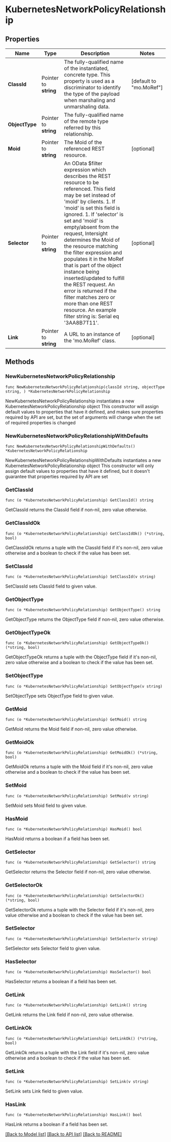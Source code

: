 # KubernetesNetworkPolicyRelationship

## Properties

Name | Type | Description | Notes
------------ | ------------- | ------------- | -------------
**ClassId** | Pointer to **string** | The fully-qualified name of the instantiated, concrete type. This property is used as a discriminator to identify the type of the payload when marshaling and unmarshaling data. | [default to "mo.MoRef"]
**ObjectType** | Pointer to **string** | The fully-qualified name of the remote type referred by this relationship. | 
**Moid** | Pointer to **string** | The Moid of the referenced REST resource. | [optional] 
**Selector** | Pointer to **string** | An OData $filter expression which describes the REST resource to be referenced. This field may be set instead of &#39;moid&#39; by clients. 1. If &#39;moid&#39; is set this field is ignored. 1. If &#39;selector&#39; is set and &#39;moid&#39; is empty/absent from the request, Intersight determines the Moid of the resource matching the filter expression and populates it in the MoRef that is part of the object instance being inserted/updated to fulfill the REST request. An error is returned if the filter matches zero or more than one REST resource. An example filter string is: Serial eq &#39;3AA8B7T11&#39;. | [optional] 
**Link** | Pointer to **string** | A URL to an instance of the &#39;mo.MoRef&#39; class. | [optional] 

## Methods

### NewKubernetesNetworkPolicyRelationship

`func NewKubernetesNetworkPolicyRelationship(classId string, objectType string, ) *KubernetesNetworkPolicyRelationship`

NewKubernetesNetworkPolicyRelationship instantiates a new KubernetesNetworkPolicyRelationship object
This constructor will assign default values to properties that have it defined,
and makes sure properties required by API are set, but the set of arguments
will change when the set of required properties is changed

### NewKubernetesNetworkPolicyRelationshipWithDefaults

`func NewKubernetesNetworkPolicyRelationshipWithDefaults() *KubernetesNetworkPolicyRelationship`

NewKubernetesNetworkPolicyRelationshipWithDefaults instantiates a new KubernetesNetworkPolicyRelationship object
This constructor will only assign default values to properties that have it defined,
but it doesn't guarantee that properties required by API are set

### GetClassId

`func (o *KubernetesNetworkPolicyRelationship) GetClassId() string`

GetClassId returns the ClassId field if non-nil, zero value otherwise.

### GetClassIdOk

`func (o *KubernetesNetworkPolicyRelationship) GetClassIdOk() (*string, bool)`

GetClassIdOk returns a tuple with the ClassId field if it's non-nil, zero value otherwise
and a boolean to check if the value has been set.

### SetClassId

`func (o *KubernetesNetworkPolicyRelationship) SetClassId(v string)`

SetClassId sets ClassId field to given value.


### GetObjectType

`func (o *KubernetesNetworkPolicyRelationship) GetObjectType() string`

GetObjectType returns the ObjectType field if non-nil, zero value otherwise.

### GetObjectTypeOk

`func (o *KubernetesNetworkPolicyRelationship) GetObjectTypeOk() (*string, bool)`

GetObjectTypeOk returns a tuple with the ObjectType field if it's non-nil, zero value otherwise
and a boolean to check if the value has been set.

### SetObjectType

`func (o *KubernetesNetworkPolicyRelationship) SetObjectType(v string)`

SetObjectType sets ObjectType field to given value.


### GetMoid

`func (o *KubernetesNetworkPolicyRelationship) GetMoid() string`

GetMoid returns the Moid field if non-nil, zero value otherwise.

### GetMoidOk

`func (o *KubernetesNetworkPolicyRelationship) GetMoidOk() (*string, bool)`

GetMoidOk returns a tuple with the Moid field if it's non-nil, zero value otherwise
and a boolean to check if the value has been set.

### SetMoid

`func (o *KubernetesNetworkPolicyRelationship) SetMoid(v string)`

SetMoid sets Moid field to given value.

### HasMoid

`func (o *KubernetesNetworkPolicyRelationship) HasMoid() bool`

HasMoid returns a boolean if a field has been set.

### GetSelector

`func (o *KubernetesNetworkPolicyRelationship) GetSelector() string`

GetSelector returns the Selector field if non-nil, zero value otherwise.

### GetSelectorOk

`func (o *KubernetesNetworkPolicyRelationship) GetSelectorOk() (*string, bool)`

GetSelectorOk returns a tuple with the Selector field if it's non-nil, zero value otherwise
and a boolean to check if the value has been set.

### SetSelector

`func (o *KubernetesNetworkPolicyRelationship) SetSelector(v string)`

SetSelector sets Selector field to given value.

### HasSelector

`func (o *KubernetesNetworkPolicyRelationship) HasSelector() bool`

HasSelector returns a boolean if a field has been set.

### GetLink

`func (o *KubernetesNetworkPolicyRelationship) GetLink() string`

GetLink returns the Link field if non-nil, zero value otherwise.

### GetLinkOk

`func (o *KubernetesNetworkPolicyRelationship) GetLinkOk() (*string, bool)`

GetLinkOk returns a tuple with the Link field if it's non-nil, zero value otherwise
and a boolean to check if the value has been set.

### SetLink

`func (o *KubernetesNetworkPolicyRelationship) SetLink(v string)`

SetLink sets Link field to given value.

### HasLink

`func (o *KubernetesNetworkPolicyRelationship) HasLink() bool`

HasLink returns a boolean if a field has been set.


[[Back to Model list]](../README.md#documentation-for-models) [[Back to API list]](../README.md#documentation-for-api-endpoints) [[Back to README]](../README.md)


